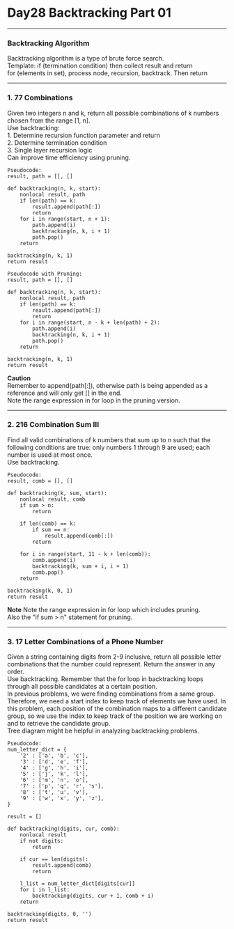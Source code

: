 # Day28 Backtracking Part 01

---

### Backtracking Algorithm
Backtracking algorithm is a type of brute force search.  
Template: if (termination condition) then collect result and return  
    for (elements in set), process node, recursion, backtrack. Then return  

---

### 1. 77 Combinations
Given two integers n and k, return all possible combinations of k numbers chosen from the range [1, n].  
Use backtracking:  
    1. Determine recursion function parameter and return  
    2. Determine termination condition  
    3. Single layer recursion logic  
Can improve time efficiency using pruning.  

```
Pseudocode:
result, path = [], []

def backtracking(n, k, start):
    nonlocal result, path
    if len(path) == k:
        result.append(path[:])
        return
    for i in range(start, n + 1):
        path.append(i)
        backtracking(n, k, i + 1)
        path.pop()
    return

backtracking(n, k, 1)
return result

Pseudocode with Pruning:
result, path = [], []

def backtracking(n, k, start):
    nonlocal result, path
    if len(path) == k:
        reault.append(path[:])
        return
    for i in range(start, n - k + len(path) + 2):
        path.append(i)
        backtracking(n, k, i + 1)
        path.pop()
    return

backtracking(n, k, 1)
return result
```
**Caution**  
Remember to append(path[:]), otherwise path is being appended as a reference and will only get [] in the end.  
Note the range expression in for loop in the pruning version.  

---

### 2. 216 Combination Sum III
Find all valid combinations of k numbers that sum up to n such that the following conditions are true: only numbers 1 through 9 are used; each number is used at most once.  
Use backtracking.  

```
Pseudocode:
result, comb = [], []

def backtracking(k, sum, start):
    nonlocal result, comb
    if sum > n:
        return

    if len(comb) == k:
        if sum == n:
            result.append(comb[:])
        return
    
    for i in range(start, 11 - k + len(comb)):
        comb.append(i)
        backtracking(k, sum + i, i + 1)
        comb.pop()
    return

backtracking(k, 0, 1)
return result
```
**Note**
Note the range expression in for loop which includes pruning.  
Also the "if sum > n" statement for pruning.  

---

### 3. 17 Letter Combinations of a Phone Number
Given a string containing digits from 2-9 inclusive, return all possible letter combinations that the number could represent. Return the answer in any order.  
Use backtracking. Remember that the for loop in backtracking loops through all possible candidates at a certain position.  
In previous problems, we were finding combinations from a same group. Therefore, we need a start index to keep track of elements we have used. In this problem, each position of the combination maps to a different candidate group, so we use the index to keep track of the position we are working on and to retrieve the candidate group.  
Tree diagram might be helpful in analyzing backtracking problems.  

```
Pseudocode:
num_letter_dict = {
    '2' : ['a', 'b', 'c'],
    '3' : ['d', 'e', 'f'],
    '4' : ['g', 'h', 'i'],
    '5' : ['j', 'k', 'l'],
    '6' : ['m', 'n', 'o'],
    '7' : ['p', 'q', 'r', 's'],
    '8' : ['t', 'u', 'v'],
    '9' : ['w', 'x', 'y', 'z'],
}

result = []

def backtracking(digits, cur, comb):
    nonlocal result
    if not digits:
        return
    
    if cur == len(digits):
        result.append(comb)
        return

    l_list = num_letter_dict[digits[cur]]
    for i in l_list:
        backtracking(digits, cur + 1, comb + i)
    return

backtracking(digits, 0, '')
return result
```
